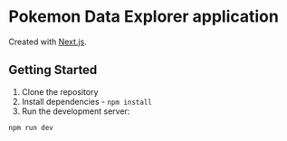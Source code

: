 # Pokemon Data Explorer application

Created with [Next.js](https://nextjs.org).

## Getting Started 

1. Clone the repository
2. Install dependencies - `npm install`
3. Run the development server:

```bash
npm run dev
```
